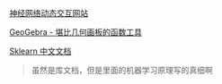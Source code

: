 [神经网络动态交互网站](http://playground.tensorflow.org/)

[GeoGebra - 堪比几何画板的函数工具](https://www.geogebra.org/)

[Sklearn 中文文档](https://sklearn.apachecn.org/#/)
>虽然是库文档，但是里面的机器学习原理写的真细啊
